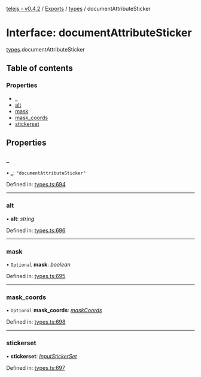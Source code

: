 [telejs - v0.4.2](../README.md) / [Exports](../modules.md) / [types](../modules/types.md) / documentAttributeSticker

# Interface: documentAttributeSticker

[types](../modules/types.md).documentAttributeSticker

## Table of contents

### Properties

- [\_](types.documentattributesticker.md#_)
- [alt](types.documentattributesticker.md#alt)
- [mask](types.documentattributesticker.md#mask)
- [mask\_coords](types.documentattributesticker.md#mask_coords)
- [stickerset](types.documentattributesticker.md#stickerset)

## Properties

### \_

• **\_**: ``"documentAttributeSticker"``

Defined in: [types.ts:694](https://github.com/telejs/telejs/blob/64a8dcf/src/types.ts#L694)

___

### alt

• **alt**: *string*

Defined in: [types.ts:696](https://github.com/telejs/telejs/blob/64a8dcf/src/types.ts#L696)

___

### mask

• `Optional` **mask**: *boolean*

Defined in: [types.ts:695](https://github.com/telejs/telejs/blob/64a8dcf/src/types.ts#L695)

___

### mask\_coords

• `Optional` **mask\_coords**: [*maskCoords*](types.maskcoords.md)

Defined in: [types.ts:698](https://github.com/telejs/telejs/blob/64a8dcf/src/types.ts#L698)

___

### stickerset

• **stickerset**: [*InputStickerSet*](../modules/types.md#inputstickerset)

Defined in: [types.ts:697](https://github.com/telejs/telejs/blob/64a8dcf/src/types.ts#L697)
